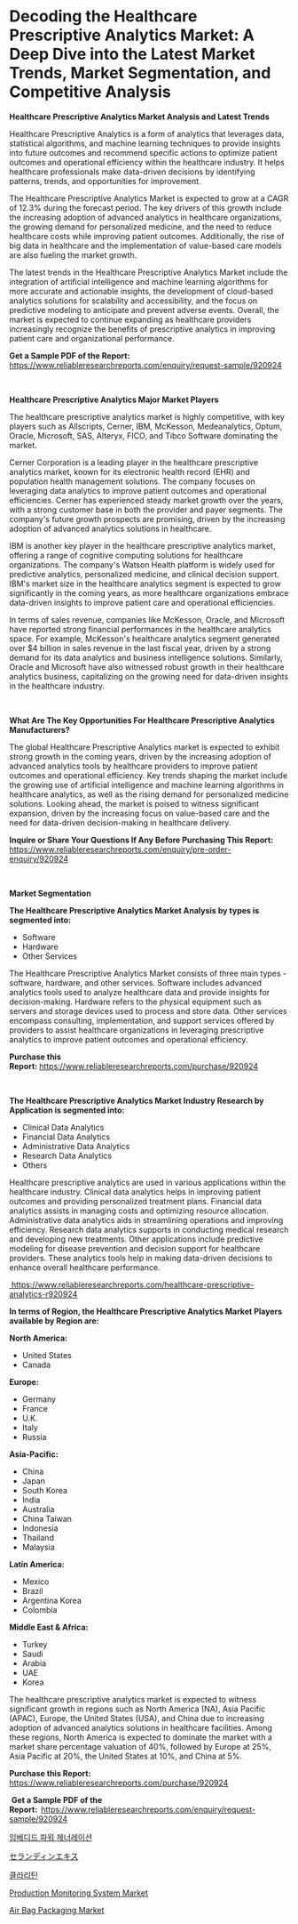 <p><h1>Decoding the Healthcare Prescriptive Analytics Market: A Deep Dive into the Latest Market Trends, Market Segmentation, and Competitive Analysis</h1></p><p><strong>Healthcare Prescriptive Analytics Market Analysis and Latest Trends</strong></p>
<p><p>Healthcare Prescriptive Analytics is a form of analytics that leverages data, statistical algorithms, and machine learning techniques to provide insights into future outcomes and recommend specific actions to optimize patient outcomes and operational efficiency within the healthcare industry. It helps healthcare professionals make data-driven decisions by identifying patterns, trends, and opportunities for improvement.</p><p>The Healthcare Prescriptive Analytics Market is expected to grow at a CAGR of 12.3% during the forecast period. The key drivers of this growth include the increasing adoption of advanced analytics in healthcare organizations, the growing demand for personalized medicine, and the need to reduce healthcare costs while improving patient outcomes. Additionally, the rise of big data in healthcare and the implementation of value-based care models are also fueling the market growth.</p><p>The latest trends in the Healthcare Prescriptive Analytics Market include the integration of artificial intelligence and machine learning algorithms for more accurate and actionable insights, the development of cloud-based analytics solutions for scalability and accessibility, and the focus on predictive modeling to anticipate and prevent adverse events. Overall, the market is expected to continue expanding as healthcare providers increasingly recognize the benefits of prescriptive analytics in improving patient care and organizational performance.</p></p>
<p><strong>Get a Sample PDF of the Report:&nbsp;</strong> <a href="https://www.reliableresearchreports.com/enquiry/request-sample/920924">https://www.reliableresearchreports.com/enquiry/request-sample/920924</a></p>
<p>&nbsp;</p>
<p><strong>Healthcare Prescriptive Analytics Major Market Players</strong></p>
<p><p>The healthcare prescriptive analytics market is highly competitive, with key players such as Allscripts, Cerner, IBM, McKesson, Medeanalytics, Optum, Oracle, Microsoft, SAS, Alteryx, FICO, and Tibco Software dominating the market. </p><p>Cerner Corporation is a leading player in the healthcare prescriptive analytics market, known for its electronic health record (EHR) and population health management solutions. The company focuses on leveraging data analytics to improve patient outcomes and operational efficiencies. Cerner has experienced steady market growth over the years, with a strong customer base in both the provider and payer segments. The company's future growth prospects are promising, driven by the increasing adoption of advanced analytics solutions in healthcare.</p><p>IBM is another key player in the healthcare prescriptive analytics market, offering a range of cognitive computing solutions for healthcare organizations. The company's Watson Health platform is widely used for predictive analytics, personalized medicine, and clinical decision support. IBM's market size in the healthcare analytics segment is expected to grow significantly in the coming years, as more healthcare organizations embrace data-driven insights to improve patient care and operational efficiencies.</p><p>In terms of sales revenue, companies like McKesson, Oracle, and Microsoft have reported strong financial performances in the healthcare analytics space. For example, McKesson's healthcare analytics segment generated over $4 billion in sales revenue in the last fiscal year, driven by a strong demand for its data analytics and business intelligence solutions. Similarly, Oracle and Microsoft have also witnessed robust growth in their healthcare analytics business, capitalizing on the growing need for data-driven insights in the healthcare industry.</p></p>
<p>&nbsp;</p>
<p><strong>What Are The Key Opportunities For Healthcare Prescriptive Analytics Manufacturers?</strong></p>
<p><p>The global Healthcare Prescriptive Analytics market is expected to exhibit strong growth in the coming years, driven by the increasing adoption of advanced analytics tools by healthcare providers to improve patient outcomes and operational efficiency. Key trends shaping the market include the growing use of artificial intelligence and machine learning algorithms in healthcare analytics, as well as the rising demand for personalized medicine solutions. Looking ahead, the market is poised to witness significant expansion, driven by the increasing focus on value-based care and the need for data-driven decision-making in healthcare delivery.</p></p>
<p><strong>Inquire or Share Your Questions If Any Before Purchasing This Report:</strong> <a href="https://www.reliableresearchreports.com/enquiry/pre-order-enquiry/920924">https://www.reliableresearchreports.com/enquiry/pre-order-enquiry/920924</a></p>
<p>&nbsp;</p>
<p><strong>Market Segmentation</strong></p>
<p><strong>The Healthcare Prescriptive Analytics Market Analysis by types is segmented into:</strong></p>
<p><ul><li>Software</li><li>Hardware</li><li>Other Services</li></ul></p>
<p><p>The Healthcare Prescriptive Analytics Market consists of three main types - software, hardware, and other services. Software includes advanced analytics tools used to analyze healthcare data and provide insights for decision-making. Hardware refers to the physical equipment such as servers and storage devices used to process and store data. Other services encompass consulting, implementation, and support services offered by providers to assist healthcare organizations in leveraging prescriptive analytics to improve patient outcomes and operational efficiency.</p></p>
<p><strong>Purchase this Report:&nbsp;</strong><a href="https://www.reliableresearchreports.com/purchase/920924">https://www.reliableresearchreports.com/purchase/920924</a></p>
<p>&nbsp;</p>
<p><strong>The Healthcare Prescriptive Analytics Market Industry Research by Application is segmented into:</strong></p>
<p><ul><li>Clinical Data Analytics</li><li>Financial Data Analytics</li><li>Administrative Data Analytics</li><li>Research Data Analytics</li><li>Others</li></ul></p>
<p><p>Healthcare prescriptive analytics are used in various applications within the healthcare industry. Clinical data analytics helps in improving patient outcomes and providing personalized treatment plans. Financial data analytics assists in managing costs and optimizing resource allocation. Administrative data analytics aids in streamlining operations and improving efficiency. Research data analytics supports in conducting medical research and developing new treatments. Other applications include predictive modeling for disease prevention and decision support for healthcare providers. These analytics tools help in making data-driven decisions to enhance overall healthcare performance.</p></p>
<p><a href="https://www.reliableresearchreports.com/healthcare-prescriptive-analytics-r920924">&nbsp;https://www.reliableresearchreports.com/healthcare-prescriptive-analytics-r920924</a></p>
<p><strong>In terms of Region, the Healthcare Prescriptive Analytics Market Players available by Region are:</strong></p>
<p>
    <p> <strong> North America: </strong>
        <ul>
            <li>United States</li>
            <li>Canada</li>
        </ul>
        </p> 
    <p> <strong> Europe: </strong>
        <ul>
            <li>Germany</li>
            <li>France</li>
            <li>U.K.</li>
            <li>Italy</li>
            <li>Russia</li>
        </ul>
        </p> 
    <p> <strong> Asia-Pacific: </strong>
        <ul>
            <li>China</li>
            <li>Japan</li>
            <li>South Korea</li>
            <li>India</li>
            <li>Australia</li>
            <li>China Taiwan</li>
            <li>Indonesia</li>
            <li>Thailand</li>
            <li>Malaysia</li>
        </ul>
        </p> 
    <p> <strong> Latin America: </strong>
        <ul>
            <li>Mexico</li>
            <li>Brazil</li>
            <li>Argentina Korea</li>
            <li>Colombia</li>
        </ul>
        </p> 
    <p> <strong> Middle East & Africa: </strong>
        <ul>
            <li>Turkey</li>
            <li>Saudi</li>
            <li>Arabia</li>
            <li>UAE</li>
            <li>Korea</li>
        </ul>
    </p>
    </p>
<p><p>The healthcare prescriptive analytics market is expected to witness significant growth in regions such as North America (NA), Asia Pacific (APAC), Europe, the United States (USA), and China due to increasing adoption of advanced analytics solutions in healthcare facilities. Among these regions, North America is expected to dominate the market with a market share percentage valuation of 40%, followed by Europe at 25%, Asia Pacific at 20%, the United States at 10%, and China at 5%.</p></p>
<p><strong>Purchase this Report: </strong><a href="https://www.reliableresearchreports.com/purchase/920924">https://www.reliableresearchreports.com/purchase/920924</a></p>
<p>&nbsp;<strong>Get a Sample PDF of the Report:&nbsp;&nbsp;</strong><a href="https://www.reliableresearchreports.com/enquiry/request-sample/920924">https://www.reliableresearchreports.com/enquiry/request-sample/920924</a></p>
<p><strong></strong></p>
<p><p><a href="https://medium.com/@jesseperry626/%EB%82%B4%EC%9E%A5%ED%98%95-%EB%B0%9C%EC%A0%84%EC%8B%9C%EC%9E%A5-%EA%B2%BD%EC%9F%81-%EB%B6%84%EC%84%9D-%EC%8B%9C%EC%9E%A5-%EB%8F%99%ED%96%A5-%EB%B0%8F-2031%EB%85%84%EA%B9%8C%EC%A7%80-%EC%98%88%EC%B8%A1-1b5e8a440f11">임베디드 파워 제너레이션</a></p><p><a href="https://github.com/andrade7361/Market-Research-Report-List-1/blob/main/253696754739.md">セランディンエキス</a></p><p><a href="https://github.com/darrellockm3ytan895656/Market-Research-Report-List-1/blob/main/207371952117.md">클라리틴</a></p><p><a href="https://www.linkedin.com/pulse/production-monitoring-system-market-size-outlook-forecast-dc8ge">Production Monitoring System Market</a></p><p><a href="https://www.linkedin.com/pulse/air-bag-packaging-market-competitive-analysis-trends-forecast-mgxme">Air Bag Packaging Market</a></p></p>